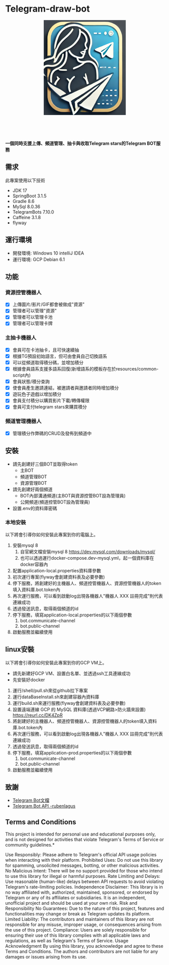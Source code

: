 # Telegram-draw-bot

<p align="center"><img alt="Telegram-draw-bot-logo" height="300" src="pic/header.png"></p>
<p align="center">
  <img src="https://img.shields.io/github/license/yienruuuuu/telegram-draw-bot?style=for-the-badge" alt="">
  <img src="https://img.shields.io/github/stars/yienruuuuu/telegram-draw-bot?style=for-the-badge" alt="">
  <img src="https://img.shields.io/github/issues/yienruuuuu/telegram-draw-bot?style=for-the-badge" alt="">
  <img src="https://img.shields.io/github/forks/yienruuuuu/telegram-draw-bot?style=for-the-badge" alt="">
</p>

<p align="center">
  <img src="https://img.shields.io/badge/Author-Yienruuuuu-cyan?style=flat-square" alt="">
  <img src="https://img.shields.io/badge/Open%20Source-Yes-cyan?style=flat-square" alt="">
  <img src="https://img.shields.io/badge/Written%20In-Java-cyan?style=flat-square" alt="">
</p>

**一個同時支援上傳、頻道管理、抽卡與收取Telegram stars的Telegram BOT服務**

## 需求
此專案使用以下技術
* JDK 17
* SpringBoot 3.1.5
* Gradle 8.6
* MySql 8.0.36
* TelegramBots 7.10.0
* Caffeine 3.1.8
* flyway 

## 運行環境
* 開發環境: Windows 10 intelliJ IDEA
* 運行環境: GCP Debian 6.1


## 功能

### 資源控管機器人
- [x] 上傳圖片/影片/GIF都會被做成"資源"
- [x] 管理者可以管理"資源"
- [x] 管理者可以管理卡池
- [x] 管理者可以管理卡牌

### 主抽卡機器人
- [x] 會員可在卡池抽卡，且可快速續抽
- [x] 根據TG預設初始語言，但可由會員自己切換語系
- [x] 可以從頻道取得積分碼，並增加積分
- [x] 根據會員語系支援多語系回復(新增語系的模板存在於resources/common-script內)
- [x] 會員狀態/積分查詢
- [x] 使會員產生邀請連結，被邀請者與邀請者同時增加積分
- [x] 遊玩色子遊戲以增加積分
- [x] 會員支付積分以購買影片下載/轉傳權限
- [x] 會員可支付telegram stars來購買積分

### 頻道管理機器人

- [x] 管理積分作弊碼的CRUD及發佈到頻道中


## 安裝
* 請先創建好三個BOT並取得token
    * 主BOT
    * 頻道管理BOT
    * 資源管理BOT
* 請先創建好兩個頻道
    * BOT內部溝通頻道(主BOT與資源控管BOT設為管理員)
    * 公開頻道(頻道控管BOT設為管理員)
* 設置.env的資料庫密碼

### 本地安裝
以下將會引導你如何安裝此專案到你的電腦上。
1. 安裝mysql 8
   1. 自官網文檔安裝mysql 8
   https://dev.mysql.com/downloads/mysql/
   2. 也可以透過運行docker-compose.dev-mysql.yml，起一個資料庫在docker容器內
2. 配置application-local.properties資料庫參數 
3. 初次運行專案(flyway會創建資料表及必要參數)
4. 停下服務，將創建好的主機器人、頻道控管機器人、資源控管機器人的token填入資料庫.bot.token內
5. 再次運行服務，可以看到啟動log出現各機器人"機器人 XXX 註冊完成"則代表連線成功
6. 透過發送訊息，取得兩個頻道的id
7. 停下服務，填寫application-local.properties的以下兩個參數
   1. bot.communicate-channel
   2. bot.public-channel
8. 啟動服務並繼續使用


## linux安裝

以下將會引導你如何安裝此專案到你的GCP VM上。
* 請先新建好GCP VM、設置白名單、並透過ssh工具連線成功
* 先安裝好docker

1. 運行/shell/pull.sh來從github拉下專案
2. 運行dataBaseInstall.sh來創建容器內資料庫
3. 運行build.sh來運行服務(flyway會創建資料表及必要參數)
4. 設置遠端連線 GCP 的 MySQL 資料庫(透過VCP網路>防火牆來設置)
   https://reurl.cc/DK4ZpR
5. 將創建好的主機器人、頻道控管機器人、資源控管機器人的token填入資料庫.bot.token內
6. 再次運行服務，可以看到啟動log出現各機器人"機器人 XXX 註冊完成"則代表連線成功
7. 透過發送訊息，取得兩個頻道的id
8. 停下服務，填寫application-prod.properties的以下兩個參數
    1. bot.communicate-channel
    2. bot.public-channel
9. 啟動服務並繼續使用




## 致謝

-   [Telegram Bot文檔](https://core.telegram.org/bots/api)
-   [Telegram Bot API -rubenlagus](https://github.com/rubenlagus/TelegramBots)


## Terms and Conditions

This project is intended for personal use and educational purposes only, and is not designed for activities that violate Telegram's Terms of Service or community guidelines.*

Use Responsibly: Please adhere to Telegram's official API usage policies when interacting with their platform.
Prohibited Uses: Do not use this library for spamming, unsolicited messages, botting, or other malicious activities.
No Malicious Intent: There will be no support provided for those who intend to use this library for illegal or harmful purposes.
Rate Limiting and Delays: Use reasonable (human-like) delays between API requests to avoid violating Telegram's rate-limiting policies.
Independence Disclaimer: This library is in no way affiliated with, authorized, maintained, sponsored, or endorsed by Telegram or any of its affiliates or subsidiaries. It is an independent, unofficial project and should be used at your own risk.
Risk and Responsibility
No Guarantees: Due to the nature of this project, features and functionalities may change or break as Telegram updates its platform.
Limited Liability: The contributors and maintainers of this library are not responsible for any misuse, improper usage, or consequences arising from the use of this project.
Compliance: Users are solely responsible for ensuring their use of this library complies with all applicable laws and regulations, as well as Telegram's Terms of Service.
Usage Acknowledgment
By using this library, you acknowledge and agree to these Terms and Conditions. The authors and contributors are not liable for any damages or issues arising from its use.
